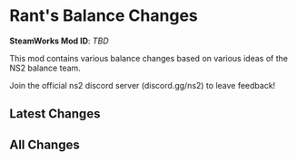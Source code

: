 # Rant's Balance Changes
**SteamWorks Mod ID**: *TBD*

This mod contains various balance changes based on various ideas of the NS2 balance team.

Join the official ns2 discord server (discord.gg/ns2) to leave feedback!

## Latest Changes
## All Changes